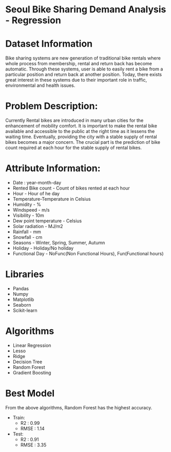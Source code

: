 # Seoul Bike Sharing Demand Analysis - Regression
# Dataset Information
  Bike sharing systems are new generation of traditional bike rentals where whole process from membership, rental and return back has become automatic. 
Through these systems, user is able to easily rent a bike from a particular position and return back at another position. Today, there exists great 
interest in these systems due to their important role in traffic, environmental and health issues.
# Problem Description:
  Currently Rental bikes are introduced in many urban cities for the enhancement of mobility comfort. It is important to make the rental bike available 
and accessible to the public at the right time as it lessens the waiting time. Eventually, providing the city with a stable supply of rental bikes becomes 
a major concern. The crucial part is the prediction of bike count required at each hour for the stable supply of rental bikes.
# Attribute Information:
  * Date : year-month-day
  * Rented Bike count - Count of bikes rented at each hour
  * Hour - Hour of he day
  * Temperature-Temperature in Celsius
  * Humidity - %
  * Windspeed - m/s
  * Visibility - 10m
  * Dew point temperature - Celsius
  * Solar radiation - MJ/m2
  * Rainfall - mm
  * Snowfall - cm
  * Seasons - Winter, Spring, Summer, Autumn
  * Holiday - Holiday/No holiday
  * Functional Day - NoFunc(Non Functional Hours), Fun(Functional hours)

# Libraries
  * Pandas
  * Numpy
  * Matplotlib
  * Seaborn
  * Scikit-learn
# Algorithms
  * Linear Regression
  * Lesso
  * Ridge
  * Decision Tree
  * Random Forest
  * Gradient Boosting
# Best Model
  From the above algorithms, Random Forest has the highest accuracy.
  * Train:
    * R2   : 0.99
    * RMSE : 1.14
  * Test:
    * R2   : 0.91
    * RMSE : 3.35
